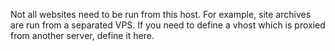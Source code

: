 Not all websites need to be run from this host. For example, site archives are run from a separated VPS. If you need to define a vhost which is proxied from another server, define it here.